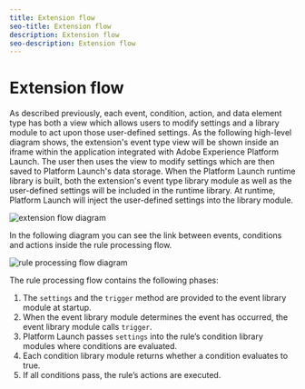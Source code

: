 ```yaml
---
title: Extension flow
seo-title: Extension flow
description: Extension flow
seo-description: Extension flow
---
```


# Extension flow

As described previously, each event, condition, action, and data element type has both a view which allows users to modify settings and a library module to act upon those user-defined settings. As the following high-level diagram shows, the extension's event type view will be shown inside an iframe within the application integrated with Adobe Experience Platform Launch. The user then uses the view to modify settings which are then saved to Platform Launch's data storage. When the Platform Launch runtime library is built, both the extension's event type library module as well as the user-defined settings will be included in the runtime library. At runtime, Platform Launch will inject the user-defined settings into the library module.

![extension flow diagram](./images/extension-flow.png)

In the following diagram you can see the link between events, conditions and actions inside the rule processing flow.

![rule processing flow diagram](./images/rule-processing-flow.png)

The rule processing flow contains the following phases:

1. The `settings` and the `trigger` method are provided to the event library module at startup.
1. When the event library module determines the event has occurred, the event library module calls `trigger`.
1. Platform Launch passes `settings` into the rule’s condition library modules where conditions are evaluated.
1. Each condition library module returns whether a condition evaluates to true.
1. If all conditions pass, the rule’s actions are executed.
